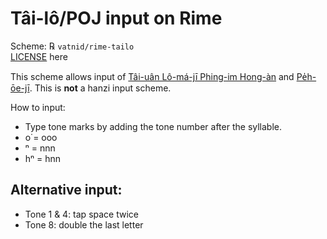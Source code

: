# Tâi-lô/POJ input on Rime

Scheme: ℞ `vatnid/rime-tailo`  
[LICENSE](LICENSE) here

This scheme allows input of [Tâi-uân Lô-má-jī Phing-im Hong-àn](https://en.wikipedia.org/wiki/Tâi-uân_Lô-má-jī_Phing-im_Hong-àn) and [Pe̍h-ōe-jī](https://en.wikipedia.org/wiki/Pe̍h-ōe-jī). This is **not** a hanzi input scheme.

How to input:  
* Type tone marks by adding the tone number after the syllable.
* o͘ = ooo
* ⁿ = nnn
* hⁿ = hnn


## Alternative input:
* Tone 1 & 4: tap space twice
* Tone 8: double the last letter
